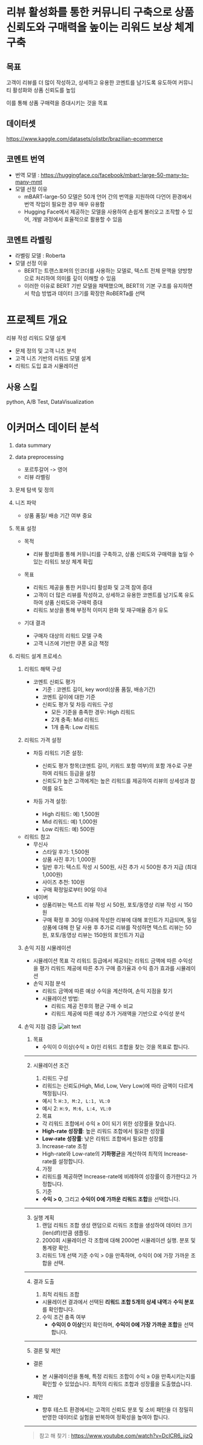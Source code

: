 # 리뷰 활성화를 통한 커뮤니티 구축으로 상품 신뢰도와 구매력을 높이는 리워드 보상 체계 구축
## 목표

고객이 리뷰를 더 많이 작성하고, 상세하고 유용한 코멘트를 남기도록 유도하여 커뮤니티 활성화와 상품 신뢰도를 높임

이를 통해 상품 구매력을 증대시키는 것을 목표

## 데이터셋

https://www.kaggle.com/datasets/olistbr/brazilian-ecommerce

## 코멘트 번역

- 번역 모델 : https://huggingface.co/facebook/mbart-large-50-many-to-many-mmt
- 모델 선정 이유
    - mBART-large-50 모델은 50개 언어 간의 번역을 지원하여 다언어 환경에서 번역 작업이 필요한 경우 매우 유용함
    - Hugging Face에서 제공하는 모델을 사용하여 손쉽게 불러오고 조작할 수 있어, 개발 과정에서 효율적으로 활용할 수 있음

## 코멘트 라벨링
- 라벨링 모델 : Roberta
- 모델 선정 이유    
    - BERT는 트랜스포머의 인코더를 사용하는 모델로, 텍스트 전체 문맥을 양방향으로 처리하여 의미를 깊이 이해할 수 있음
    - 이러한 이유로 BERT 기반 모델을 채택했으며, BERT의 기본 구조를 유지하면서 학습 방법과 데이터 크기를 확장한 RoBERTa를 선택



# 프로젝트 개요

리뷰 작성 리워드 모델 설계

- 문제 정의 및 고객 니즈 분석
- 고객 니즈 기반의 리워드 모델 설계
- 리워드 도입 효과 시뮬레이션

## 사용 스킬
python, A/B Test, DataVisualization


# 이커머스 데이터 분석
1. data summary



2. data preprocessing
    - 포르투갈어 -> 영어
    - 리뷰 라벨링


3. 문제 탐색 및 정의



4. 니즈 파악
    - 상품 품질/ 배송 기간 여부 중요


5. 목표 설정
    - 목적
        - 리뷰 활성화를 통해 커뮤니티를 구축하고, 상품 신뢰도와 구매력을 높일 수 있는 리워드 보상 체계 확립

    - 목표

        - 리워드 제공을 통한 커뮤니티 활성화 및 고객 참여 증대
        - 고객이 더 많은 리뷰를 작성하고, 상세하고 유용한 코멘트를 남기도록 유도하여 상품 신뢰도와 구매력 증대
        - 리워드 보상을 통해 부정적 이미지 완화 및 재구매율 증가 유도
    - 기대 결과

        - 구매자 대상의 리워드 모델 구축
        - 고객 니즈에 기반한 쿠폰 요금 책정
    
6. 리워드 설계 프로세스
    1. 리워드 해택 구성
        - 코멘트 신뢰도 평가
            - 기준 : 코멘트 길이, key word(상품 품질, 배송기간)
            - 코멘트 길이에 대한 기준
            - 신뢰도 평가 및 차등 리워드 구성
                - 모든 기준을 충족한 경우: High 리워드
                - 2개 충족: Mid 리워드
                - 1개 충족: Low 리워드

    2. 리워드 가격 설정
        - 차등 리워드 기준 설정:

            - 신뢰도 평가 항목(코멘트 길이, 키워드 포함 여부)의 포함 개수로 구분하여 리워드 등급을 설정
            - 신뢰도가 높은 고객에게는 높은 리워드를 제공하여 리뷰의 상세성과 참여를 유도
        - 차등 가격 설정:

            - High 리워드: 예) 1,500원
            - Mid 리워드: 예) 1,000원
            - Low 리워드: 예) 500원


    - 리워드 참고
        - 무신사
            - 스타일 후기: 1,500원
            - 상품 사진 후기: 1,000원
            - 일반 후기: 텍스트 작성 시 500원, 사진 추가 시 500원 추가 지급 (최대 1,000원)
            - 사이즈 추천: 100원
            - 구매 확정일로부터 90일 이내
        - 네이버
            - 상품리뷰는 텍스트 리뷰 작성 시 50원, 포토/동영상 리뷰 작성 시 150원
            - 구매 확정 후 30일 이내에 작성한 리뷰에 대해 포인트가 지급되며, 동일 상품에 대해 한 달 사용 후 추가로 리뷰를 작성하면 텍스트 리뷰는 50원, 포토/동영상 리뷰는 150원의 포인트가 지급
    3. 손익 지점 시뮬레이션

        - 시뮬레이션 목표
            각 리워드 등급에서 제공되는 리워드 금액에 따른 수익성을 평가
            리워드 제공에 따른 추가 구매 증가율과 수익 증가 효과를 시뮬레이션
        - 손익 지점 분석
            - 리워드 금액에 따른 예상 수익을 계산하여, 손익 지점을 찾기
            - 시뮬레이션 방법:
                - 리워드 제공 전후의 평균 구매 수 비교
                - 리워드 제공에 따른 예상 추가 거래액을 기반으로 수익성 분석



    4. 손익 지점 검증
    ![alt text](image.png)
        1. 목표
            - 수익이 0 이상(수익 ≥ 0)인 리워드 조합을 찾는 것을 목표로 합니다.

        ---

        2. 시뮬레이션 조건

            1) 리워드 구성
            - 리워드는 신뢰도(High, Mid, Low, Very Low)에 따라 금액이 다르게 책정됩니다.
            - 예시 1: `H:3, M:2, L:1, VL:0`
            - 예시 2: `H:9, M:6, L:4, VL:0`

            2) 목표
            - 각 리워드 조합에서 수익 ≥ 0이 되기 위한 성장률을 찾습니다.
            - **High-rate 성장률**: 높은 리워드 조합에서 필요한 성장률
            - **Low-rate 성장률**: 낮은 리워드 조합에서 필요한 성장률

            3) Increase-rate 조정
            - High-rate와 Low-rate의 **기하평균**을 계산하여 최적의 Increase-rate를 설정합니다.

            4) 가정
            - 리워드를 제공하면 Increase-rate에 비례하여 성장률이 증가한다고 가정합니다.

            5) 기준
            - **수익 > 0**, 그리고 **수익이 0에 가까운 리워드 조합**을 선택합니다.

        ---

        3. 실행 계획
            1) 랜덤 리워드 조합 생성
            랜덤으로 리워드 조합을 생성하여 데이터 크기(len(df))만큼 샘플링.
            2) 2000회 시뮬레이션
            각 조합에 대해 2000번 시뮬레이션 실행.
            분포 및 통계량 확인.
            3) 리워드 1개 선택 기준
            수익 > 0을 만족하며, 수익이 0에 가장 가까운 조합을 선택.

        ---

        4. 결과 도출

            1) 최적 리워드 조합
            - 시뮬레이션 결과에서 선택된 **리워드 조합 5개의 상세 내역**과 **수익 분포**를 확인합니다.

            2) 수익 조건 충족 여부
                - **수익이 0 이상**인지 확인하며, **수익이 0에 가장 가까운 조합**을 선택합니다.

        ---

        5. 결론 및 제안

        - 결론
            - 본 시뮬레이션을 통해, 특정 리워드 조합이 수익 ≥ 0을 만족시키는지를 확인할 수 있었습니다. 최적의 리워드 조합과 성장률을 도출했습니다.

        - 제안
            - 향후 테스트 환경에서는 고객의 신뢰도 분포 및 소비 패턴을 더 정밀히 반영한 데이터로 실험을 반복하여 정확성을 높여야 합니다.
        ---

        > 참고
        해 찾기 : https://www.youtube.com/watch?v=DclCR6_jizQ
        